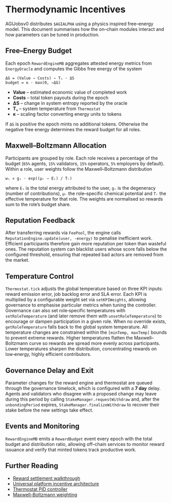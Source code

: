 # Thermodynamic Incentives

AGIJobsv0 distributes `$AGIALPHA` using a physics inspired free–energy model.
This document summarises how the on–chain modules interact and how parameters
can be tuned in production.

## Free–Energy Budget

Each epoch `RewardEngineMB` aggregates attested energy metrics from
`EnergyOracle` and computes the Gibbs free energy of the system

```
ΔG = (Value − Costs) − Tₛ · ΔS
budget = κ · max(0, −ΔG)
```

- **Value** – estimated economic value of completed work
- **Costs** – total token payouts during the epoch
- **ΔS** – change in system entropy reported by the oracle
- **Tₛ** – system temperature from `Thermostat`
- **κ** – scaling factor converting energy units to tokens

If `ΔG` is positive the epoch mints no additional tokens. Otherwise the negative
free energy determines the reward budget for all roles.

## Maxwell–Boltzmann Allocation

Participants are grouped by role.  Each role receives a percentage of the budget
(`65%` agents, `15%` validators, `15%` operators, `5%` employers by default).
Within a role, user weights follow the Maxwell–Boltzmann distribution

```
wᵢ ∝ gᵢ · exp((μᵣ − Eᵢ) / Tᵣ)
```

where `Eᵢ` is the total energy attributed to the user, `gᵢ` is the degeneracy
(number of contributions), `μᵣ` the role–specific chemical potential and `Tᵣ`
the effective temperature for that role.  The weights are normalised so rewards
sum to the role’s budget share.

## Reputation Feedback

After transferring rewards via `FeePool`, the engine calls
`ReputationEngine.update(user, -energy)` to penalise inefficient work.  Efficient
participants therefore gain more reputation per token than wasteful ones.  The
reputation system can blacklist users whose score falls below the configured
threshold, ensuring that repeated bad actors are removed from the market.

## Temperature Control

`Thermostat.tick` adjusts the global temperature based on three KPI inputs:
reward emission error, job backlog error and SLA error. Each KPI is multiplied
by a configurable weight set via `setKPIWeights`, allowing governance to
emphasise particular metrics when tuning the controller. Governance can also set
role‑specific temperatures with `setRoleTemperature` (and later remove them with
`unsetRoleTemperature`) to encourage or dampen participation in a given role.
When no override exists, `getRoleTemperature` falls back to the global system
temperature.  All temperature changes are constrained within the `[minTemp,
maxTemp]` bounds to prevent extreme rewards.
Higher temperatures flatten the Maxwell–Boltzmann curve so rewards are spread
more evenly across participants.  Lower temperatures sharpen the distribution,
concentrating rewards on low‑energy, highly efficient contributors.

## Governance Delay and Exit

Parameter changes for the reward engine and thermostat are queued through the
governance timelock, which is configured with a **7 day** delay. Agents and
validators who disagree with a proposed change may leave during this period by
calling `StakeManager.requestWithdraw` and, after the `unbondingPeriod`
expires, `StakeManager.finalizeWithdraw` to recover their stake before the new
settings take effect.

## Events and Monitoring

`RewardEngineMB` emits a `RewardBudget` event every epoch with the total budget
and distribution ratio, allowing off–chain services to monitor reward issuance
and verify that minted tokens track productive work.

## Further Reading

- [Reward settlement walkthrough](reward-settlement-process.md)
- [Universal platform incentive architecture](universal-platform-incentive-architecture.md)
- [Thermostat PID controller](../contracts/v2/Thermostat.sol)
- [Maxwell–Boltzmann weighting](../contracts/v2/libraries/ThermoMath.sol)
